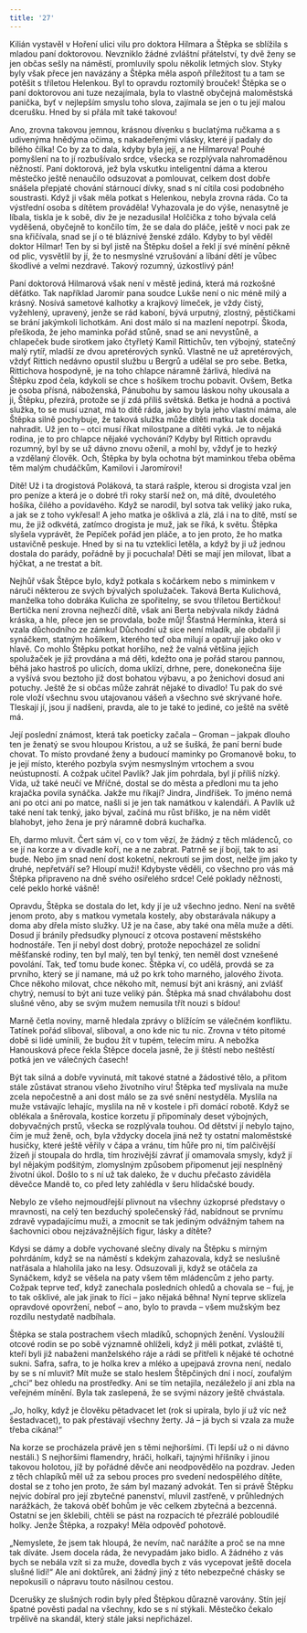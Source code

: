 ```yaml
---
title: '27'
---
```


Kilián vystavěl v Hoření ulici vilu pro doktora Hilmara a Štěpka se sblížila s mladou paní doktorovou. Nevzniklo žádné zvláštní přátelství, ty dvě ženy se jen občas sešly na náměstí, promluvily spolu několik letmých slov. Styky byly však přece jen navázány a Štěpka měla aspoň příležitost tu a tam se potěšit s tříletou Helenkou. Byl to opravdu roztomilý brouček! Štěpka se o paní doktorovou ani tuze nezajímala, byla to vlastně obyčejná maloměstská panička, byť v nejlepším smyslu toho slova, zajímala se jen o tu její malou dcerušku. Hned by si přála mít také takovou!

Ano, zrovna takovou jemnou, krásnou dívenku s buclatýma ručkama a s udivenýma hnědýma očima, s nakadeřenými vlásky, které jí padaly do bílého čílka! Co by za to dala, kdyby byla její, a ne Hilmarova! Pouhé pomyšlení na to jí rozbušívalo srdce, všecka se rozplývala nahromaděnou něžností. Paní doktorová, jež byla vskutku inteligentní dáma a kterou městečko ještě nenaučilo odsuzovat a pomlouvat, celkem dost dobře snášela přepjaté chování stárnoucí dívky, snad s ní cítila cosi podobného soustrasti. Když ji však měla potkat s Helenkou, nebyla zrovna ráda. Co ta výstřední osoba s dítětem prováděla! Vyhazovala je do výše, nenasytně je líbala, tiskla je k sobě, div že je nezadusila! Holčička z toho bývala celá vyděšená, obyčejně to končilo tím, že se dala do pláče, ještě v noci pak ze sna křičívala, snad se jí o té bláznivé ženské zdálo. Kdyby to byl věděl doktor Hilmar! Ten by si byl jistě na Štěpku došel a řekl jí své mínění pěkně od plic, vysvětlil by jí, že to nesmyslné vzrušování a líbání dětí je vůbec škodlivé a velmi nezdravé. Takový rozumný, úzkostlivý pán!

Paní doktorová Hilmarová však není v městě jediná, která má rozkošné děťátko. Tak například Jaromír pana soudce Lukše není o nic méně milý a krásný. Nosívá sametové kalhotky a krajkový límeček, je vždy čistý, vyžehlený, upravený, jenže se rád kaboní, bývá urputný, zlostný, pěstičkami se brání jakýmkoli lichotkám. Ani dost málo si na mazlení nepotrpí. Škoda, přeškoda, že jeho maminka pořád stůně, snad se ani nevystůně, a chlapeček bude sirotkem jako čtyřletý Kamil Rittichův, ten výbojný, statečný malý rytíř, mladší ze dvou apretérových synků. Vlastně ne už apretérových, vždyť Rittich nedávno opustil službu u Bergrů a udělal se pro sebe. Betka, Rittichova hospodyně, je na toho chlapce náramně žárlivá, hledívá na Štěpku zpod čela, kdykoli se chce s hošíkem trochu pobavit. Ovšem, Betka je osoba přísná, náboženská, Pánubohu by samou láskou nohy ukousala a ji, Štěpku, přezírá, protože se jí zdá příliš světská. Betka je hodná a poctivá služka, to se musí uznat, má to dítě ráda, jako by byla jeho vlastní máma, ale Štěpka silně pochybuje, že taková služka může dítěti matku tak docela nahradit. Už jen to – otci musí říkat milostpane a dítěti vyká. Je to nějaká rodina, je to pro chlapce nějaké vychování? Kdyby byl Rittich opravdu rozumný, byl by se už dávno znovu oženil, a mohl by, vždyť je to hezký a vzdělaný člověk. Och, Štěpka by byla ochotna být maminkou třeba oběma těm malým chudáčkům, Kamilovi i Jaromírovi!

Dítě! Už i ta drogistová Poláková, ta stará rašple, kterou si drogista vzal jen pro peníze a která je o dobré tři roky starší než on, má dítě, dvouletého hošíka, čilého a povídavého. Když se narodil, byl sotva tak veliký jako ruka, a jak se z toho vykřesal! A jeho matka je ošklivá a zlá, zlá i na to dítě, mstí se mu, že již odkvétá, zatímco drogista je muž, jak se říká, k světu. Štěpka slyšela vyprávět, že Pepíček pořád jen pláče, a to jen proto, že ho matka ustavičně peskuje. Hned by si na tu vzteklici letěla, a když by ji už jednou dostala do parády, pořádně by ji pocuchala! Děti se mají jen milovat, líbat a hýčkat, a ne trestat a bít.

Nejhůř však Štěpce bylo, když potkala s kočárkem nebo s miminkem v náruči některou ze svých bývalých spolužaček. Taková Berta Kulichová, manželka toho dobráka Kulicha ze spořitelny, se svou tříletou Bertičkou! Bertička není zrovna nejhezčí dítě, však ani Berta nebývala nikdy žádná kráska, a hle, přece jen se provdala, bože můj! Šťastná Hermínka, která si vzala důchodního ze zámku! Důchodní už sice není mladík, ale obdařil ji synáčkem, statným hošíkem, kterého teď oba milují a opatrují jako oko v hlavě. Co mohlo Štěpku potkat horšího, než že valná většina jejích spolužaček je již provdána a má děti, kdežto ona je pořád starou pannou, běhá jako hastroš po ulicích, doma uklízí, drhne, pere, donekonečna šije a vyšívá svou beztoho již dost bohatou výbavu, a po ženichovi dosud ani potuchy. Ještě že si občas může zahrát nějaké to divadlo! Tu pak do své role vloží všechnu svou utajovanou vášeň a všechno své skrývané hoře. Tleskají jí, jsou jí nadšeni, pravda, ale to je také to jediné, co ještě na světě má.

Její poslední známost, která tak poeticky začala – Groman – jakpak dlouho ten je ženatý se svou hloupou Kristou, a už se šušká, že paní berní bude chovat. To místo provdané ženy a budoucí maminky po Gromanově boku, to je její místo, kterého pozbyla svým nesmyslným vrtochem a svou neústupností. A cožpak učitel Pavlík? Jak jím pohrdala, byl jí příliš nízký. Vida, už také neučí ve Mříčné, dostal se do města a předloni mu ta jeho krajačka povila synáčka. Jakže mu říkají? Jindra, Jindříšek. To jméno nemá ani po otci ani po matce, našli si je jen tak namátkou v kalendáři. A Pavlík už také není tak tenký, jako býval, začíná mu růst bříško, je na něm vidět blahobyt, jeho žena je prý náramně dobrá kuchařka.

Eh, darmo mluvit. Čert sám ví, co v tom vězí, že žádný z těch mládenců, co se jí na korze a v divadle koří, ne a ne zabrat. Patrně se jí bojí, tak to asi bude. Nebo jim snad není dost koketní, nekroutí se jim dost, nelže jim jako ty druhé, nepřetváří se? Hloupí muži! Kdybyste věděli, co všechno pro vás má Štěpka připraveno na dně svého osiřelého srdce! Celé poklady něžnosti, celé peklo horké vášně!

Opravdu, Štěpka se dostala do let, kdy jí je už všechno jedno. Není na světě jenom proto, aby s matkou vymetala kostely, aby obstarávala nákupy a doma aby dřela místo služky. Už je na čase, aby také ona měla muže a děti. Dosud jí bránily předsudky plynoucí z otcova postavení městského hodnostáře. Ten jí nebyl dost dobrý, protože nepocházel ze solidní měšťanské rodiny, ten byl malý, ten byl tenký, ten neměl dost vznešené povolání. Tak, teď tomu bude konec. Štěpka ví, co udělá, provdá se za prvního, který se jí namane, má už po krk toho marného, jalového života. Chce někoho milovat, chce někoho mít, nemusí být ani krásný, ani zvlášť chytrý, nemusí to být ani tuze veliký pán. Štěpka má snad chválabohu dost slušné věno, aby se svým mužem nemusila třít nouzi s bídou!

Marně četla noviny, marně hledala zprávy o blížícím se válečném konfliktu. Tatínek pořád sliboval, sliboval, a ono kde nic tu nic. Zrovna v této pitomé době si lidé umínili, že budou žít v tupém, telecím míru. A nebožka Hanousková přece řekla Štěpce docela jasně, že ji štěstí nebo neštěstí potká jen ve válečných časech!

Být tak silná a dobře vyvinutá, mít takové statné a žádostivé tělo, a přitom stále zůstávat stranou všeho životního víru! Štěpka teď myslívala na muže zcela nepočestně a ani dost málo se za své snění nestyděla. Myslila na muže vstávajíc lehajíc, myslila na ně v kostele i při domácí robotě. Když se oblékala a šněrovala, kostice korzetu jí připomínaly deset výbojných, dobyvačných prstů, všecka se rozplývala touhou. Od dětství jí nebylo tajno, čím je muž ženě, och, byla vždycky docela jiná než ty ostatní maloměstské husičky, které ještě věřily v čápa a vránu, tím hůře pro ni, tím palčivější žízeň jí stoupala do hrdla, tím hrozivější závrať jí omamovala smysly, když jí byl nějakým podšitým, zlomyslným způsobem připomenut její nesplněný životní úkol. Došlo to s ní už tak daleko, že v duchu přečasto záviděla děvečce Mandě to, co před lety zahlédla v šeru hlídačské boudy.

Nebylo ze všeho nejmoudřejší plivnout na všechny úzkoprsé představy o mravnosti, na celý ten bezduchý společenský řád, nabídnout se prvnímu zdravě vypadajícímu muži, a zmocnit se tak jediným odvážným tahem na šachovnici obou nejzávažnějších figur, lásky a dítěte?

Kdysi se dámy a dobře vychované slečny dívaly na Štěpku s mírným pohrdáním, když se na náměstí s kdekým zahazovala, když se neslušně natřásala a hlaholila jako na lesy. Odsuzovali ji, když se otáčela za Synáčkem, když se věšela na paty všem těm mládencům z jeho party. Cožpak teprve teď, když zanechala posledních ohledů a chovala se – fuj, je to tak ošklivé, ale jak jinak to říci – jako nějaká běhna! Nyní teprve sklízela opravdové opovržení, neboť – ano, bylo to pravda – všem mužským bez rozdílu nestydatě nadbíhala.

Štěpka se stala postrachem všech mladíků, schopných ženění. Vysloužilí otcové rodin se po sobě významně ohlíželi, když ji měli potkat, zvláště ti, kteří byli již nabaženi manželského ráje a rádi se přitřeli k nějaké té ochotné sukni. Safra, safra, to je holka krev a mléko a upejpavá zrovna není, nedalo by se s ní mluvit? Mít muže se stalo heslem Štěpčiných dní i nocí, zoufalým „chci“ bez ohledu na prostředky. Ani se tím netajila, nezáleželo jí ani zbla na veřejném mínění. Byla tak zaslepená, že se svými názory ještě chvástala.

„Jo, holky, když je člověku pětadvacet let (rok si upírala, bylo jí už víc než šestadvacet), to pak přestávají všechny žerty. Já – já bych si vzala za muže třeba cikána!“

Na korze se procházela právě jen s těmi nejhoršími. (Ti lepší už o ni dávno nestáli.) S nejhoršími flamendry, hráči, holkaři, tajnými hříšníky i jinou takovou holotou, jíž by pořádné děvče ani neodpovědělo na pozdrav. Jeden z těch chlapíků měl už za sebou proces pro svedení nedospělého dítěte, dostal se z toho jen proto, že sám byl mazaný advokát. Ten si právě Štěpku nejvíc dobíral pro její zbytečné panenství, mluvil zastřeně, v průhledných narážkách, že taková oběť bohům je věc celkem zbytečná a bezcenná. Ostatní se jen šklebili, chtěli se pást na rozpacích té přezrálé pobloudilé holky. Jenže Štěpka, a rozpaky! Měla odpověď pohotově.

„Nemyslete, že jsem tak hloupá, že nevím, nač narážíte a proč se na mne tak díváte. Jsem docela ráda, že nevypadám jako bidlo. A žádného z vás bych se nebála vzít si za muže, dovedla bych z vás vycepovat ještě docela slušné lidi!“ Ale ani doktůrek, ani žádný jiný z této nebezpečné chásky se nepokusili o nápravu touto násilnou cestou.

Dcerušky ze slušných rodin byly před Štěpkou důrazně varovány. Stín její špatné pověsti padal na všechny, kdo se s ní stýkali. Městečko čekalo trpělivě na skandál, který stále jaksi nepřicházel.
